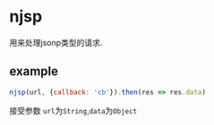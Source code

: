 # njsp

用来处理jsonp类型的请求.

## example
``` javascript
njsp(url, {callback: 'cb'}).then(res => res.data)
```

接受参数 `url`为`String`,`data`为`Object`
